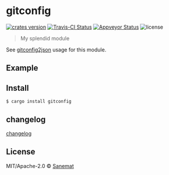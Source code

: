# gitconfig

[![crates version][crates-image]][crates-url] [![Travis-CI Status][travis-image]][travis-url] [![Appveyor Status][appveyor-image]][appveyor-url] ![license][license-image]

> My splendid module

See [gitconfig2json](https://github.com/packsaddle/rust-gitconfig2json) usage for this module.

## Example


## Install

```
$ cargo install gitconfig
```

## changelog

[changelog](./changelog.md)

## License

MIT/Apache-2.0 © [Sanemat](sane.jp)

[travis-url]: https://travis-ci.org/packsaddle/rust-gitconfig
[travis-image]: https://img.shields.io/travis/packsaddle/rust-gitconfig/master.svg?style=flat-square&label=travis
[appveyor-url]: https://ci.appveyor.com/project/sanemat/rust-gitconfig/branch/master
[appveyor-image]: https://img.shields.io/appveyor/ci/sanemat/rust-gitconfig/master.svg?style=flat-square&label=appveyor
[crates-url]: https://crates.io/crates/gitconfig
[crates-image]: https://img.shields.io/crates/v/gitconfig.svg?style=flat-square
[license-image]: https://img.shields.io/crates/l/gitconfig.svg?style=flat-square
